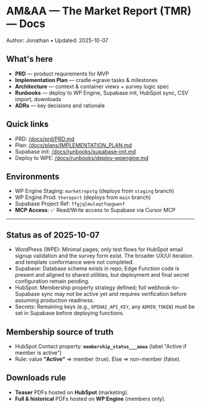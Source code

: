 # AM&AA — The Market Report (TMR) — Docs

Author: Jonathan • Updated: 2025-10-07

## What's here
- **PRD** — product requirements for MVP
- **Implementation Plan** — cradle→grave tasks & milestones
- **Architecture** — context & container views + survey logic spec
- **Runbooks** — deploy to WP Engine, Supabase init, HubSpot sync, CSV import, downloads
- **ADRs** — key decisions and rationale

## Quick links
- PRD: [/docs/prd/PRD.md](../docs/prd/PRD.md)
- Plan: [/docs/plans/IMPLEMENTATION_PLAN.md](../docs/plans/IMPLEMENTATION_PLAN.md)
- Supabase init: [/docs/runbooks/supabase-init.md](../docs/runbooks/supabase-init.md)
- Deploy to WPE: [/docs/runbooks/deploy-wpengine.md](../docs/runbooks/deploy-wpengine.md)

## Environments
- WP Engine Staging: `marketrepstg` (deploys from `staging` branch)
- WP Engine Prod: `thereport` (deploys from `main` branch)
- Supabase Project Ref: `ffgjqlmulaqtfopgwenf`
- **MCP Access**: ✅ Read/Write access to Supabase via Cursor MCP

---

## Status as of 2025-10-07

- WordPress (WPE): Minimal pages; only test flows for HubSpot email signup validation and the survey form exist. The broader UX/UI iteration and template conformance were not completed.
- Supabase: Database schema exists in repo; Edge Function code is present and aligned to shared utilities, but deployment and final secret configuration remain pending.
- HubSpot: Membership property strategy defined; full webhook-to-Supabase sync may not be active yet and requires verification before assuming production readiness.
- Secrets: Remaining keys (e.g., `OPENAI_API_KEY`, any `ADMIN_TOKEN`) must be set in Supabase before deploying functions.

## Membership source of truth
- HubSpot Contact property: **`membership_status___amaa`** (label "Active if member is active")
- Rule: value **"Active"** ⇒ member (true). Else ⇒ non-member (false).

## Downloads rule
- **Teaser** PDFs hosted on **HubSpot** (marketing).
- **Full & historical** PDFs hosted on **WP Engine** (members only).
